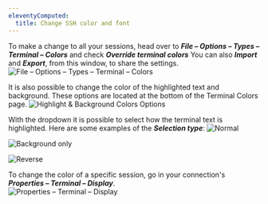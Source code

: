 ```yaml
---
eleventyComputed:
  title: Change SSH color and font
---
```

To make a change to all your sessions, head over to ***File – Options – Types – Terminal – Colors*** and check ***Override terminal colors*** You can also ***Import*** and ***Export***, from this window, to share the settings.  
![File – Options – Types – Terminal – Colors](https://webdevolutions.azureedge.net/docs/en/kb/KB4131.png)

It is also possible to change the color of the highlighted text and background. These options are located at the bottom of the Terminal Colors page.
![Highlight & Background Colors Options](https://webdevolutions.azureedge.net/docs/en/kb/KB0001.png)

With the dropdown it is possible to select how the terminal text is highlighted. Here are some examples of the ***Selection type***:
![Normal](https://webdevolutions.azureedge.net/docs/en/kb/KB0002.png)

![Background only](https://webdevolutions.azureedge.net/docs/en/kb/KB0003.png)

![Reverse](https://webdevolutions.azureedge.net/docs/en/kb/KB0004.png)

To change the color of a specific session, go in your connection's ***Properties – Terminal – Display***.  
![Properties – Terminal – Display](https://webdevolutions.azureedge.net/docs/en/kb/KB4132.png)
